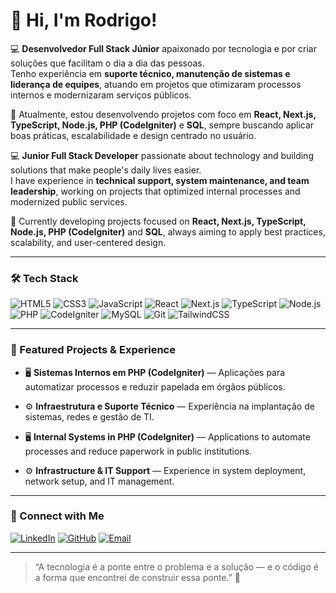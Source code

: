 # 👋 Hi, I'm Rodrigo!

💻 **Desenvolvedor Full Stack Júnior** apaixonado por tecnologia e por criar soluções que facilitam o dia a dia das pessoas.  
Tenho experiência em **suporte técnico, manutenção de sistemas e liderança de equipes**, atuando em projetos que otimizaram processos internos e modernizaram serviços públicos.

🚀 Atualmente, estou desenvolvendo projetos com foco em **React, Next.js, TypeScript, Node.js, PHP (CodeIgniter)** e **SQL**, sempre buscando aplicar boas práticas, escalabilidade e design centrado no usuário.

💻 **Junior Full Stack Developer** passionate about technology and building solutions that make people's daily lives easier.  
I have experience in **technical support, system maintenance, and team leadership**, working on projects that optimized internal processes and modernized public services.

🚀 Currently developing projects focused on **React, Next.js, TypeScript, Node.js, PHP (CodeIgniter)** and **SQL**, always aiming to apply best practices, scalability, and user-centered design.

---

### 🛠️ Tech Stack

![HTML5](https://img.shields.io/badge/HTML5-E34F26?style=for-the-badge&logo=html5&logoColor=white)
![CSS3](https://img.shields.io/badge/CSS3-1572B6?style=for-the-badge&logo=css3&logoColor=white)
![JavaScript](https://img.shields.io/badge/JavaScript-F7DF1E?style=for-the-badge&logo=javascript&logoColor=black)
![React](https://img.shields.io/badge/React-20232A?style=for-the-badge&logo=react&logoColor=61DAFB)
![Next.js](https://img.shields.io/badge/Next.js-000000?style=for-the-badge&logo=nextdotjs&logoColor=white)
![TypeScript](https://img.shields.io/badge/TypeScript-007ACC?style=for-the-badge&logo=typescript&logoColor=white)
![Node.js](https://img.shields.io/badge/Node.js-43853D?style=for-the-badge&logo=node.js&logoColor=white)
![PHP](https://img.shields.io/badge/PHP-777BB4?style=for-the-badge&logo=php&logoColor=white)
![CodeIgniter](https://img.shields.io/badge/CodeIgniter-EF4223?style=for-the-badge&logo=codeigniter&logoColor=white)
![MySQL](https://img.shields.io/badge/MySQL-005C84?style=for-the-badge&logo=mysql&logoColor=white)
![Git](https://img.shields.io/badge/Git-F05033?style=for-the-badge&logo=git&logoColor=white)
![TailwindCSS](https://img.shields.io/badge/TailwindCSS-06B6D4?style=for-the-badge&logo=tailwindcss&logoColor=white)

---

### 📌 Featured Projects & Experience

- 🖥️ **Sistemas Internos em PHP (CodeIgniter)** — Aplicações para automatizar processos e reduzir papelada em órgãos públicos.  
- ⚙️ **Infraestrutura e Suporte Técnico** — Experiência na implantação de sistemas, redes e gestão de TI.

- 🖥️ **Internal Systems in PHP (CodeIgniter)** — Applications to automate processes and reduce paperwork in public institutions.  
- ⚙️ **Infrastructure & IT Support** — Experience in system deployment, network setup, and IT management.

---

### 🤝 Connect with Me 

[![LinkedIn](https://img.shields.io/badge/LinkedIn-0A66C2?style=for-the-badge&logo=linkedin&logoColor=white)](https://www.linkedin.com/in/rodrigosilvaweb/)
[![GitHub](https://img.shields.io/badge/GitHub-181717?style=for-the-badge&logo=github&logoColor=white)](https://github.com/rodrigosilvaweb)
[![Email](https://img.shields.io/badge/Email-D14836?style=for-the-badge&logo=gmail&logoColor=white)](mailto:rodrigoferreirajag@gmail.com)

---

> “A tecnologia é a ponte entre o problema e a solução — e o código é a forma que encontrei de construir essa ponte.” 🧩
